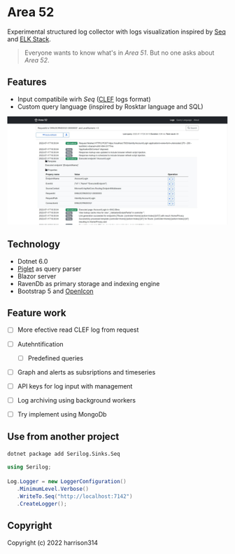 # Area 52

Experimental structured log collector with logs visualization
inspired by [Seq](https://datalust.co/seq) and [ELK Stack](https://www.elastic.co/what-is/elk-stack).

> Everyone wants to know what's in _Area 51_. But no one asks about _Area 52_.

## Features
- Input compatibile wirh _Seq_ ([CLEF](https://docs.datalust.co/docs/posting-raw-events) logs format)
- Custom query language (inspired by Rosktar language and SQL)

![Area 51 Screen](doc/Scrrn_0.jpg)

## Technology
- Dotnet 6.0
- [Piglet](https://www.nuget.org/packages/Piglet/) as query parser
- Blazor server
- RavenDb as primary storage and indexing engine
- Bootstrap 5 and [OpenIcon](https://useiconic.com/open/)

## Feature work
- [ ] More efective read CLEF log from request
- [ ] Autehntification
  - [ ] Predefined queries
- [ ] Graph and alerts as subsriptions and timeseries
- [ ] API keys for log input with management
- [ ] Log archiving using background workers
- [ ] Try implement using MongoDb


## Use from another project

```
dotnet package add Serilog.Sinks.Seq
```

```cs
using Serilog;

Log.Logger = new LoggerConfiguration()
   .MinimumLevel.Verbose()
   .WriteTo.Seq("http://localhost:7142")
   .CreateLogger();

```

## Copyright
Copyright (c) 2022 harrison314
